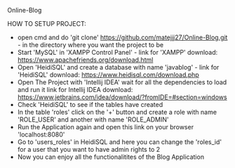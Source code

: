 Online-Blog

HOW TO SETUP PROJECT:
  
- 
   open cmd and do 'git clone' https://github.com/matejjj27/Online-Blog.git - in the directory where you want the project to be
-
   Start 'MySQL' in 'XAMPP Control Panel' - link for 'XAMPP' download: https://www.apachefriends.org/download.html
-
   Open 'HeidiSQL' and create a database with name 'javablog' - link for 'HeidiSQL' download: https://www.heidisql.com/download.php
-
   Open The Project with 'Intellij IDEA' wait for all the dependencies to load and run it 
   link for Intellij IDEA download: https://www.jetbrains.com/idea/download/?fromIDE=#section=windows
-
   Check 'HeidiSQL' to see if the tables have created
-
   In the table 'roles' click on the '+' button and create a role with name 'ROLE_USER' and another with name 'ROLE_ADMIN'
-
   Run the Application again and open this link on your browser 'localhost:8080'
-
   Go to 'users_roles' in HeidiSQL and here you can change the 'roles_id' for a user that you want to have admin rights to 2
-
   Now you can enjoy all the functionalitites of the Blog Application
